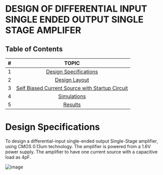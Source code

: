 # DESIGN OF DIFFERENTIAL INPUT SINGLE ENDED OUTPUT SINGLE STAGE AMPLIFER

## Table of Contents
|#|TOPIC|
|:---:|:---:|
|1|[Design Specifications](#design-specifications)| 
|2|[Design Layout](#design-layout)| 
|3|[Self Biased Current Source with Startup Circuit](#self-biaed-current-source-with-startup-circuit)| 
|4|[Simulations](#simulations)| 
|5|[Results](#results)| 

# Design Specifications
To design a differential-input single-ended output Single-Stage amplifier, using CMOS 0.13um technology. The amplifier is powered from a 1.6V power supply. The amplifier to have one current source with a capacitive load as 4pF. 

![image](https://user-images.githubusercontent.com/89927660/132460294-baf97f76-9dec-48de-afca-807ad6965e90.png)




